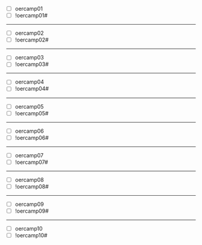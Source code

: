 - [ ] oercamp01
- [ ] !oercamp01#

---

- [ ] oercamp02
- [ ] !oercamp02#

---

- [ ] oercamp03
- [ ] !oercamp03#

---

- [ ] oercamp04
- [ ] !oercamp04#

---

- [ ] oercamp05
- [ ] !oercamp05#

---

- [ ] oercamp06
- [ ] !oercamp06#

---

- [ ] oercamp07
- [ ] !oercamp07#

---

- [ ] oercamp08
- [ ] !oercamp08#

---

- [ ] oercamp09
- [ ] !oercamp09#

---

- [ ] oercamp10
- [ ] !oercamp10#